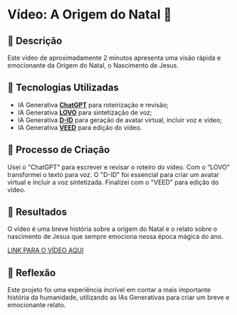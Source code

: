 # Vídeo: A Origem do Natal 🎥

## 📒 Descrição
Este vídeo de aproximadamente 2 minutos apresenta uma visão rápida e emocionante da Origem do Natal, o Nascimento de Jesus.

## 🤖 Tecnologias Utilizadas
- IA Generativa **[ChatGPT](https://chat.openai.com)** para roteirização e revisão;
- IA Generativa **[LOVO](https://www.lovo.ai)** para sintetização de voz;
- IA Generativa **[D-ID](https://www.d-id.com)** para geração de avatar virtual, incluir voz e vídeo;
- IA Generativa **[VEED](https://www.veed.io)** para edição do vídeo.
  
## 🧐 Processo de Criação
Usei o "ChatGPT" para escrever e revisar o roteiro do vídeo. Com o “LOVO” transformei o texto para voz. O "D-ID" foi essencial para criar um avatar virtual e incluir a voz sintetizada. Finalizei com o "VEED" para edição do vídeo.

## 🚀 Resultados
O vídeo é uma breve história sobre a origem do Natal e o relato sobre o nascimento de Jesus que sempre emociona nessa época mágica do ano.

[LINK PARA O VÍDEO AQUI]()

## 💭 Reflexão
Este projeto foi uma experiência incrível em contar a mais importante história da humanidade, utilizando as IAs Generativas para criar um breve e emocionante relato.
